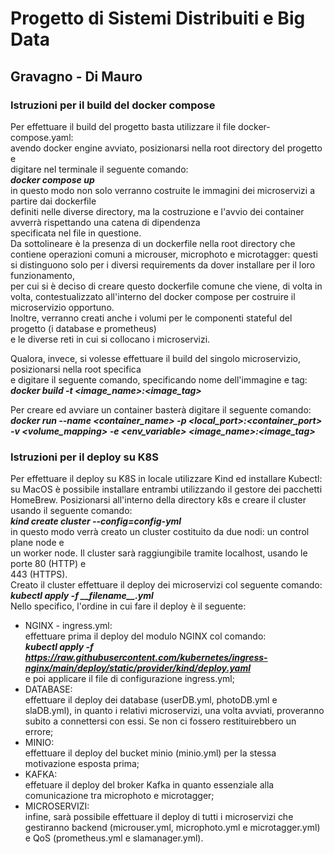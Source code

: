 # Progetto di Sistemi Distribuiti e Big Data
## Gravagno - Di Mauro

### Istruzioni per il build del docker compose
Per effettuare il build del progetto basta utilizzare il file docker-compose.yaml:  
avendo docker engine avviato, posizionarsi nella root directory del progetto e  
digitare nel terminale il seguente comando:  
***docker compose up***  
in questo modo non solo verranno costruite le immagini dei microservizi a partire dai dockerfile  
definiti nelle diverse directory, ma la costruzione e l'avvio dei container avverrà rispettando una catena di dipendenza  
specificata nel file in questione.  
Da sottolineare è la presenza di un dockerfile nella root directory che
contiene  operazioni comuni a microuser, microphoto e microtagger: questi si distinguono solo per i diversi requirements da dover installare per il loro funzionamento,   
per cui si è deciso di creare questo dockerfile comune che viene, di volta in volta,  contestualizzato all'interno del docker compose per costruire il microservizio opportuno.  
Inoltre, verranno creati anche i volumi per le componenti stateful del progetto (i database e prometheus)  
e le diverse reti in cui si collocano i microservizi.

Qualora, invece, si volesse effettuare il build del singolo microservizio, posizionarsi nella root specifica  
e digitare il seguente comando, specificando nome dell'immagine e tag:  
***docker build -t <image_name>:<image_tag>***

Per creare ed avviare un container basterà digitare il seguente comando:  
***docker run --name <container_name> -p <local_port>:<container_port> -v <volume_mapping> -e <env_variable> <image_name>:<image_tag>***

### Istruzioni per il deploy su K8S
Per effettuare il deploy su K8S in locale utilizzare Kind ed installare Kubectl: 
su MacOS è possibile installare entrambi utilizzando il gestore dei pacchetti HomeBrew.
Posizionarsi all'interno della directory k8s e creare il cluster usando il seguente comando:  
***kind create cluster --config=config-yml***  
in questo modo verrà creato un cluster costituito da due nodi: un control plane node e  
un worker node. Il cluster sarà raggiungibile tramite localhost, usando le porte 80 (HTTP) e  
443 (HTTPS).  
Creato il cluster effettuare il deploy dei microservizi col seguente comando:  
***kubectl apply -f \_\_filename\_\_.yml***  
Nello specifico, l'ordine in cui fare il deploy è il seguente:
- NGINX - ingress.yml:  
  effettuare prima il deploy del modulo NGINX col comando:  
  ***kubectl apply -f https://raw.githubusercontent.com/kubernetes/ingress-nginx/main/deploy/static/provider/kind/deploy.yaml***  
  e poi applicare il file di configurazione ingress.yml;
- DATABASE:  
  effettuare il deploy dei database (userDB.yml, photoDB.yml e slaDB.yml), in quanto i relativi microservizi,
  una volta avviati, proveranno subito a connettersi con essi. Se non ci fossero restituirebbero un errore;
- MINIO:  
  effettuare il deploy del bucket minio (minio.yml) per la stessa motivazione esposta prima;
- KAFKA:  
  effetuare il deploy del broker Kafka in quanto essenziale alla comunicazione tra microphoto e microtagger;
- MICROSERVIZI:  
  infine, sarà possibile effettuare il deploy di tutti i microservizi che gestiranno backend (microuser.yml,
  microphoto.yml e microtagger.yml) e QoS (prometheus.yml e slamanager.yml).

